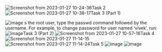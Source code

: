 
![Screenshot from 2023-01-27 10-24-36](https://user-images.githubusercontent.com/123714746/215015703-ce5696ec-97f4-4370-b1eb-8aede32c0d8b.png)Task 2
![Screenshot from 2023-01-27 10-38-17](https://user-images.githubusercontent.com/123714746/215017332-8fb4f7e1-db1b-4f6f-af63-2578950ce5a6.png)Task 3 (Part 1)

![image](https://user-images.githubusercontent.com/123714746/215018503-88dc549a-7e03-40bf-82e5-17203448d520.png) s the root user, type the passwd command followed by the username. For example, to change password for user named ‘vivek’, run:
![image](https://user-images.githubusercontent.com/123714746/215018585-e3667f48-4c0a-4a89-9088-33dd07b700ae.png)Task 3 (Part 2)
![Screenshot from 2023-01-27 10-57-16](https://user-images.githubusercontent.com/123714746/215019572-2f40362d-9574-4163-8a37-36233f032749.png)Task 4
![Screenshot from 2023-01-27 11-14-15](https://user-images.githubusercontent.com/123714746/215021658-6f6f9d6c-cb6a-4fda-b83f-3c19b53bc465.png)
![Screenshot from 2023-01-27 11-14-24](https://user-images.githubusercontent.com/123714746/215021674-b5820464-42b9-47ca-96df-5ab4672d6e7f.png)Tssk 5
![image](https://user-images.githubusercontent.com/123714746/215022388-8d1f6079-c3b7-4185-be55-f694abdc7146.png)
![image](https://user-images.githubusercontent.com/123714746/215025145-01892bda-f949-4363-9783-af17f387d807.png)


